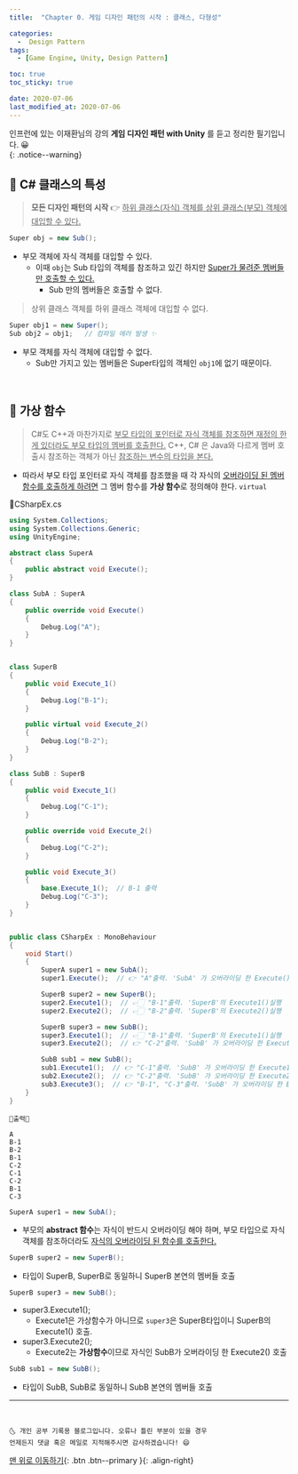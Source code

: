 ```yaml
---
title:  "Chapter 0. 게임 디자인 패턴의 시작 : 클래스, 다형성" 

categories:
  -  Design Pattern
tags:
  - [Game Engine, Unity, Design Pattern]

toc: true
toc_sticky: true

date: 2020-07-06
last_modified_at: 2020-07-06
---
```


인프런에 있는 이재환님의 강의 **게임 디자인 패턴 with Unity** 를 듣고 정리한 필기입니다. 😀  
{: .notice--warning}

## 🔔 C# 클래스의 특성

> **모든 디자인 패턴의 시작** 👉 <u>하위 클래스(자식) 객체를 상위 클래스(부모) 객체에 대입할 수 있다.</u>

```c#
Super obj = new Sub();
```

- 부모 객체에 자식 객체를 대입할 수 있다.
  - 이때 `obj`는 Sub 타입의 객체를 참조하고 있긴 하지만 <u>Super가 물려준 멤버들만 호출할 수 있다.</u>
    - Sub 만의 멤버들은 호출할 수 없다.

> 상위 클래스 객체를 하위 클래스 객체에 대입할 수 없다.

```c#
Super obj1 = new Super();
Sub obj2 = obj1;   // 컴파일 에러 발생 ✨
```
- 부모 객체를 자식 객체에 대입할 수 없다.
  - Sub만 가지고 있는 멤버들은 Super타입의 객체인 `obj1`에 없기 때문이다.

<br>

## 🔔 가상 함수

> C#도 C++과 마찬가지로 <u>부모 타입의 포인터로 자식 객체를 참조하면 재정의 한게 있더라도 부모 타입의 멤버를 호출한다.</u> C++, C# 은 Java와 다르게 멤버 호출시 참조하는 객체가 아닌 <u>참조하는 변수의 타입을 본다.</u>

- 따라서 부모 타입 포인터로 자식 객체를 참조했을 때 각 자식의 <u>오버라이딩 된 멤버 함수를 호출하게 하려면</u> 그 멤버 함수를 **가상 함수**로 정의해야 한다. `virtual`


📜CSharpEx.cs

```c#
using System.Collections;
using System.Collections.Generic;
using UnityEngine;

abstract class SuperA
{
    public abstract void Execute();
}

class SubA : SuperA
{
    public override void Execute()
    {
        Debug.Log("A");
    }
}


class SuperB
{
    public void Execute_1()
    {
        Debug.Log("B-1");
    }

    public virtual void Execute_2()
    {
        Debug.Log("B-2");
    }
}

class SubB : SuperB
{
    public void Execute_1()
    {
        Debug.Log("C-1");
    }

    public override void Execute_2()
    {
        Debug.Log("C-2");
    }

    public void Execute_3()
    {
        base.Execute_1();  // B-1 출력
        Debug.Log("C-3");
    }
}


public class CSharpEx : MonoBehaviour
{
    void Start()
    {
        SuperA super1 = new SubA();
        super1.Execute();  // 👉 "A"출력. 'SubA' 가 오버라이딩 한 Execute()실행

        SuperB super2 = new SuperB();
        super2.Execute1();  // 👉🏻 "B-1"출력. 'SuperB'의 Execute1()실행
        super2.Execute2();  // 👉🏻 "B-2"출력. 'SuperB'의 Execute2()실행

        SuperB super3 = new SubB();
        super3.Execute1();  // 👉🏻 "B-1"출력. 'SuperB'의 Execute1()실행
        super3.Execute2();  // 👉 "C-2"출력. 'SubB' 가 오버라이딩 한 Execute2()실행

        SubB sub1 = new SubB();
        sub1.Execute1();  // 👉 "C-1"출력. 'SubB' 가 오버라이딩 한 Execute1()실행
        sub2.Execute2();  // 👉 "C-2"출력. 'SubB' 가 오버라이딩 한 Execute2()실행
        sub3.Execute3();  // 👉 "B-1", "C-3"출력. 'SubB' 가 오버라이딩 한 Execute3()실행
    }
}
```

```
💎출력💎

A
B-1
B-2
B-1
C-2
C-1
C-2
B-1
C-3
```

```c#
SuperA super1 = new SubA();
```
- 부모의 **abstract 함수**는 자식이 반드시 오버라이딩 해야 하며, 부모 타입으로 자식 객체를 참조하더라도 <u>자식의 오버라이딩 된 함수를 호출한다.</u>

```c#
SuperB super2 = new SuperB();
```
- 타입이 SuperB, SuperB로 동일하니 SuperB 본연의 멤버들 호출

```c#
SuperB super3 = new SubB();
```
- super3.Execute1();
  - Execute1은 가상함수가 아니므로 `super3`은 SuperB타입이니 SuperB의 Execute1() 호출.
- super3.Execute2();
  - Execute2는 **가상함수**이므로 자식인 SubB가 오버라이딩 한 Execute2() 호출

```c#
SubB sub1 = new SubB();
```
- 타입이 SubB, SubB로 동일하니 SubB 본연의 멤버들 호출

***
<br>

    🌜 개인 공부 기록용 블로그입니다. 오류나 틀린 부분이 있을 경우 
    언제든지 댓글 혹은 메일로 지적해주시면 감사하겠습니다! 😄

[맨 위로 이동하기](#){: .btn .btn--primary }{: .align-right}